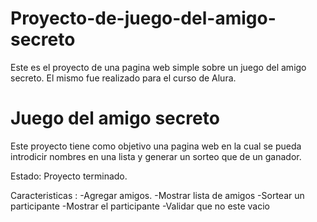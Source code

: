 # Proyecto-de-juego-del-amigo-secreto
Este es el proyecto de una pagina web simple sobre un juego del amigo secreto. El mismo fue realizado para el curso de Alura.

# Juego del amigo secreto
Este proyecto tiene como objetivo una pagina web en la cual se pueda introdicir nombres en una lista y generar un sorteo que de un ganador.

Estado: Proyecto terminado.

Caracteristicas :
  -Agregar amigos.
  -Mostrar lista de amigos
  -Sortear un participante
  -Mostrar el participante
  -Validar que no este vacio
